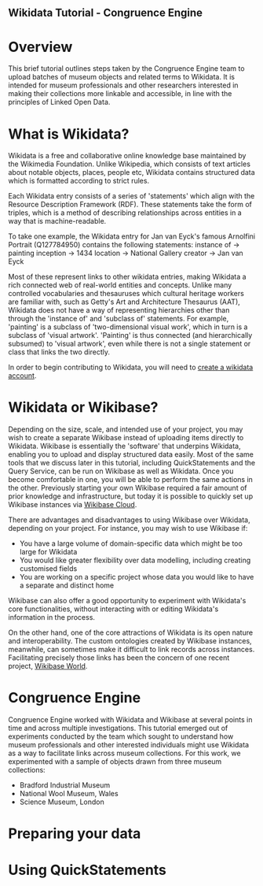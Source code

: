 ## Wikidata Tutorial - Congruence Engine

# Overview
This brief tutorial outlines steps taken by the Congruence Engine team to upload batches of museum objects and related terms to Wikidata. It is intended for museum professionals and other researchers interested in making their collections more linkable and accessible, in line with the principles of Linked Open Data. 


# What is Wikidata?
Wikidata is a free and collaborative online knowledge base maintained by the Wikimedia Foundation. Unlike Wikipedia, which consists of text articles about notable objects, places, people etc, Wikidata contains structured data which is formatted according to strict rules. 

Each Wikidata entry consists of a series of 'statements' which align with the Resource Description Framework (RDF). These statements take the form of triples, which is a method of describing relationships across entities in a way that is machine-readable.

To take one example, the Wikidata entry for Jan van Eyck's famous Arnolfini Portrait (Q127784950) contains the following statements:
instance of -> painting
inception -> 1434
location -> National Gallery
creator -> Jan van Eyck

Most of these represent links to other wikidata entries, making Wikidata a rich connected web of real-world entities and concepts. Unlike many controlled vocabularies and thesauruses which cultural heritage workers are familiar with, such as Getty's Art and Architecture Thesaurus (AAT), Wikidata does not have a way of representing hierarchies other than through the 'instance of' and 'subclass of' statements. For example, 'painting' is a subclass of 'two-dimensional visual work', which in turn is a subclass of 'visual artwork'. 'Painting' is thus connected (and hierarchically subsumed) to 'visual artwork', even while there is not a single statement or class that links the two directly. 

In order to begin contributing to Wikidata, you will need to [create a wikidata account](https://www.wikidata.org/w/index.php?title=Special:CreateAccount&returnto=Wikidata%3AMain+Page). 


# Wikidata or Wikibase?
Depending on the size, scale, and intended use of your project, you may wish to create a separate Wikibase instead of uploading items directly to Wikidata. Wikibase is essentially the 'software' that underpins Wikidata, enabling you to upload and display structured data easily. Most of the same tools that we discuss later in this tutorial, including QuickStatements and the Query Service, can be run on Wikibase as well as Wikidata. Once you become comfortable in one, you will be able to perform the same actions in the other. Previously starting your own Wikibase required a fair amount of prior knowledge and infrastructure, but today it is possible to quickly set up Wikibase instances via [Wikibase Cloud](https://www.wikibase.cloud/). 

There are advantages and disadvantages to using Wikibase over Wikidata, depending on your project. For instance, you may wish to use Wikibase if:
* You have a large volume of domain-specific data which might be too large for Wikidata
* You would like greater flexibility over data modelling, including creating customised fields
* You are working on a specific project whose data you would like to have a separate and distinct home

Wikibase can also offer a good opportunity to experiment with Wikidata's core functionalities, without interacting with or editing Wikidata's information in the process. 

On the other hand, one of the core attractions of Wikidata is its open nature and interoperability. The custom ontologies created by Wikibase instances, meanwhile, can sometimes make it difficult to link records across instances. Facilitating precisely those links has been the concern of one recent project, [Wikibase World](https://wikibase.world/wiki/Project:Home).

# Congruence Engine 
Congruence Engine worked with Wikidata and Wikibase at several points in time and across multiple investigations. This tutorial emerged out of experiments conducted by the team which sought to understand how museum professionals and other interested individuals might use Wikidata as a way to facilitate links across museum collections. For this work, we experimented with a sample of objects drawn from three museum collections:
* Bradford Industrial Museum
* National Wool Museum, Wales
* Science Museum, London




# Preparing your data

# Using QuickStatements



[https://www.wikidata.org/w/index.php?title=Special:CreateAccount&returnto=Wikidata%3AMain+Page]: https://www.wikidata.org/w/index.php?title=Special:CreateAccount&returnto=Wikidata%3AMain+Page